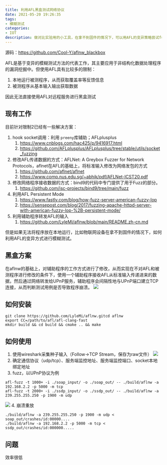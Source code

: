 ```yaml
---
title: 利用AFL黑盒测试网络协议
date: 2021-05-20 19:26:35
tags:
- 模糊测试
categories:
- IOT
description: 做对比实验用的小工具，在拿不到固件的情况下，可以用AFL的变异策略尝试fuzz
---
```

源码：https://github.com/Cool-Y/aflnw_blackbox

AFL是基于变异的模糊测试方法的代表工作，其主要应用于非结构化数据处理程序的漏洞挖掘中。但使用AFL具有比较多的限制：

1. 本地运行被测程序，从而获取覆盖率等反馈信息
2. 被测程序从基本输入输出获取数据

因此无法直接使用AFL对远程服务进行黑盒测试

## 现有工作

目前针对限制2已经有一些解决方案：

1. hook socket调用：利用 `preeny`库辅助；AFLplusplus
    1. https://www.cnblogs.com/hac425/p/9416917.html
    2. https://github.com/AFLplusplus/AFLplusplus/tree/stable/utils/socket_fuzzing
2. 修改AFL传递数据的方式：AFLNet: A Greybox Fuzzer for Network Protocols，aflnet在AFL的基础上，将标准输入修改为网络发包的方式
    1. https://github.com/aflnet/aflnet
    2. https://www.comp.nus.edu.sg/~abhik/pdf/AFLNet-ICST20.pdf
3. 修改网络程序接收数据的方式：bind9的代码中专门提供了用于Fuzz的部分。
    1. https://github.com/isc-projects/bind9/tree/main/fuzz
4. 利用AFL Persistent Mode
    1. https://www.fastly.com/blog/how-fuzz-server-american-fuzzy-lop
    2. https://sensepost.com/blog/2017/fuzzing-apache-httpd-server-with-american-fuzzy-lop-%2B-persistent-mode/
5. 利用辅助程序转发AFL的输入
    1. https://github.com/LyleMi/aflnw/blob/main/README.zh-cn.md


但是如果无法将程序放在本地运行，比如物联网设备在拿不到固件的情况下，如何利用AFL的变异方式进行模糊测试。

## 黑盒方案

在aflnw的基础上，对辅助程序的工作方式进行了修改，从而实现在不对AFL和被测程序进行修改的条件下，使用一个辅助程序接收AFL从标准输入传递进来的数据，然后通过网络转发给UPnP服务，辅助程序会间隔性地与UPnP端口建立TCP连接，从而判断测试用例是否导致程序崩溃。
![](https://res.cloudinary.com/dozyfkbg3/image/upload/v1621510535/ufuzzer/image_33.png)
## 如何安装
```
git clone https://github.com/LyleMi/aflnw.gitcd aflnw
export CC=/path/to/afl/afl-clang-fast
mkdir build && cd build && cmake .. && make
```



## 如何使用

1. 使用wireshark采集种子输入（Follow→TCP Stream，保存为raw文件）
![](https://res.cloudinary.com/dozyfkbg3/image/upload/v1621510534/ufuzzer/image_35.png)
2. 确定通信协议（udp/tcp）、服务端监控地址、服务端监控端口、socket本地绑定地址
3. fuzz，以UPnP协议为例
```
afl-fuzz -t 1000+ -i ./soap_input/ -o ./soap_out/ -- ./build/aflnw -a 192.168.2.2 -p 5000 -m tcp
afl-fuzz -t 2000+ -i ./ssdp_input/ -o ./ssdp_out/ -- ./build/aflnw -a 239.255.255.250 -p 1900 -m udp
```
![](https://res.cloudinary.com/dozyfkbg3/image/upload/v1621510535/ufuzzer/image_34.png)
4. 崩溃重放
```
./build/aflnw -a 239.255.255.250 -p 1900 -m udp < soap_out/crashes/id:00000....
./build/aflnw -a 192.168.2.2 -p 5000 -m tcp < ssdp_out/crashes/id:000000.....
```

## 问题
效率很低
